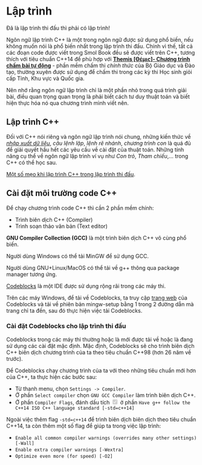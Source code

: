 # Lập trình

Đã là lập trình thi đấu thì phải có lập trình!

Ngôn ngữ lập trình C++ là một trong ngôn ngữ được sử dụng phổ biến, nếu không muốn nói là phổ biến nhất trong lập trình thi đấu. Chính vì thế, tất cả các đoạn code được viết trong Smol Book đều sẽ được viết trên C++, tương thích với tiêu chuẩn C++14 để phù hợp với **[Themis [Θέμις]- Chương trình chấm bài tự động](https://dsapblog.wordpress.com/2013/12/24/themis/)** - phần mềm chấm thi *chính thức* của Bộ Giáo dục và Đào tạo, thường xuyên được sử dụng để chấm thi trong các kỳ thi Học sinh giỏi cấp Tỉnh, Khu vực và Quốc gia.

Nên nhớ rằng ngôn ngữ lập trình chỉ là một phần nhỏ trong quá trình giải bài, điều quan trọng quan trọng là phải biết cách tư duy thuật toán và biết hiện thực hóa nó qua chương trình mình viết nên.

## Lập trình C++

Đối với C++ nói riêng và ngôn ngữ lập trình nói chung, những kiến thức về *[nhập xuất dữ liệu](io.md)*, *câu lệnh lặp*, *lệnh rẽ nhánh*, *chương trình con* là quá đủ để giải quyết hầu hết các yêu cầu về cài đặt của thuật toán. Những tính năng cụ thể về ngôn ngữ lập trình ví vụ như *Con trỏ*, *Tham chiếu*,... trong C++ có thể học sau.

[Một số mẹo khi lập trình C++ trong lập trình thi đấu](cpp-tips-and-tricks.md).

## Cài đặt môi trường code C++

Để chạy chương trình code C++ thì cần 2 phần mềm chính:

- Trình biên dịch C++ (Compiler)
- Trình soạn thảo văn bản (Text editor)

**GNU Compiler Collection (GCC)** là một trình biên dịch C++ vô cùng phổ biến.

Người dùng Windows có thể tải MinGW để sử dụng GCC.

Người dùng GNU+Linux/MacOS có thể tải về g++ thông qua package manager tương ứng.

[Codeblocks](https://www.codeblocks.org/) là một IDE được sử dụng rộng rãi trong các máy thi.

Trên các máy Windows, để tải về Codeblocks, ta truy cập [trang web](https://www.codeblocks.org/downloads/binaries/) của Codeblocks và tải về phiên bản mingw-setup bằng 1 trong 2 đường dẫn mà trang chỉ ta đến, sau đó thực hiện việc tải Codeblocks.

### Cài đặt Codeblocks cho lập trình thi đấu

Codeblocks trong các máy thi thường hoặc là mới được tải về hoặc là đang sử dụng các cài đặt mặc định. Mặc định, Codeblocks sẽ cho trình biên dịch C++ biên dịch chương trình của ta theo tiêu chuẩn C++98 (hơn 26 năm về trước). 

Để Codeblocks chạy chương trình của ta với theo những tiêu chuẩn mới hơn của C++, ta thực hiện các bước sau:

- Từ thanh menu, chọn `Settings -> Compiler`.
- Ở phần `Select compiler` chọn `GNU GCC Compiler` làm trình biên dịch C++.
- Ở phần `Compiler Flags`, đánh dấu tích <input type="checkbox" disabled checked /> ở phần `Have g++ follow the C++14 ISO C++ language standard [-std=c++14]`

Ngoài việc thêm flag `-std=c++14` để trình biên dịch biên dịch theo tiêu chuẩn C++14, ta còn thêm một số flag để giúp ta trong việc lập trình:

- `Enable all common compiler warnings (overrides many other settings) [-Wall]`
- `Enable extra compiler warnings [-Wextra]`
- `Optimize even more (for speed) [-O2]`